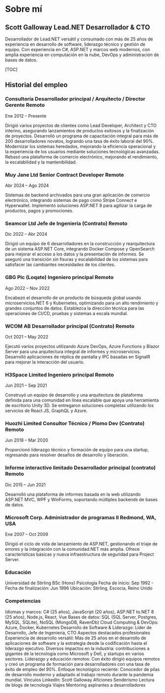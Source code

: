 # Sobre mí

## Scott Galloway  Lead.NET Desarrollador & CTO

<!--category-- resume , introduction -->
Desarrollador de Lead.NET versátil y consumado con más de 25 años de experiencia en desarrollo de software, liderazgo técnico y gestión de equipo. Con experiencia en C#, ASP.NET y marcos web modernos, con amplia experiencia en computación en la nube, DevOps y administración de bases de datos.

[TOC]

## Historial del empleo

### Consultoría  Desarrollador principal / Arquitecto / Director Gerente  Remoto

Ene 2012 – Presente

Dirigió varios proyectos de clientes como Lead Developer, Architect y CTO interino, asegurando lanzamientos de productos exitosos y la finalización de proyectos.
Desarrolló un programa de capacitación integral para más de 200 desarrolladores novatos, logrando una tasa de éxito laboral del 90%.
Modernizar los sistemas heredados, mejorando la eficiencia operacional y la experiencia de los usuarios mediante soluciones tecnológicas avanzadas.
Rebasó una plataforma de comercio electrónico, mejorando el rendimiento, la escalabilidad y la mantenibilidad.

### Muy Jane Ltd  Senior Contract Developer  Remote

Abr 2024 – Ago 2024

Sistemas de backend archivados para una gran aplicación de comercio electrónico, integrando sistemas de pago como Stripe Connect e Hyperwallet.
Implementó soluciones ASP.NET 8 para agilizar la carga de productos, pagos y promociones.

### Seamcor Ltd  Jefe de Ingeniería (Contrato)  Remoto

Dic 2022 – Abr 2024

Dirigió un equipo de 6 desarrolladores en la construcción y rearquitectura de un sistema ASP.NET Core, integrando Docker Compose y OpenSearch para mejorar el acceso a los datos y la presentación de informes.
Se aseguró una transición sin fisuras y escalabilidad de los sistemas para satisfacer las cambiantes necesidades de los clientes.

### GBG Plc (Loqate)  Ingeniero principal  Remoto

Ago 2022 – Nov 2022

Encabezó el desarrollo de un producto de búsqueda global usando microservicios.NET 6 y Kubernetes, optimizando para un alto rendimiento y grandes conjuntos de datos.
Establezca la dirección técnica para las operaciones de CI/CD, pruebas y sistemas a escala mundial.

### WCOM AB  Desarrollador principal (Contrato)  Remoto

Oct 2021 – May 2022

Ejecutó varios proyectos utilizando Azure DevOps, Azure Functions y Blazor Server para una arquitectura integral de informes y microservicios.
Desarrolló aplicaciones de réplica de pantalla y IPC basadas en SignalR para mejorar la interacción del usuario.

### H3Space Limited  Ingeniero principal  Remoto

Jun 2021 – Sep 2021

Construyó un equipo de desarrollo y una arquitectura de plataforma definida para una comunidad en línea escalable que apoya una herramienta de escritorio Unity 3D.
Se entregaron soluciones completas utilizando los servicios de React JS, GraphQL y Azure.

### Huozhi Limited  Consultor Técnico / Plomo Dev (Contrato)  Remoto

Jun 2018 – Mar 2020

Proporcionó liderazgo técnico y formación de equipo para una startup, regresando para resolver desafíos de desarrollo y liberación.

### Informe interactivo limitado  Desarrollador principal (contrato)  Remoto

Dic 2015 – Jun 2021

Desarrolló una plataforma de informes basada en la web utilizando ASP.NET MVC, WPF y WinForms, soportando múltiples backends de bases de datos.

### Microsoft Corp.  Administrador de programas II  Redmond, WA, USA

Ene 2007 – Oct 2009

Dirigió el ciclo de vida de lanzamiento de ASP.NET, gestionando el triaje de errores y la integración con la comunidad.NET más amplia.
Ofrece características básicas y nueva infraestructura de seguridad para Project Server.

### Educación

Universidad de Stirling  BSc (Hons) Psicología
Fecha de inicio: Sep 1992 - Fecha de finalización: Jun 1996
Ubicación: Stirling, Escocia, Reino Unido

### Competencias

Idiomas y marcos: C# (25 años), JavaScript (20 años), ASP.NET to.NET 8 (25 años), Node.js, React, Vue
Bases de datos: SQL (SQL Server, Postgres, MySQL, SQLite), NoSQL (MongoDB, RavenDb)
Cloud Computing & DevOps: Azure, Docker, Kubernetes
Desarrollo de Software & Liderazgo: Líder de Desarrollo, Jefe de Ingeniería, CTO
Aspectos destacados profesionales
Experiencia de desarrollo versátil: Más de 25 años en el desarrollo de aplicaciones de software y la estrategia desde la codificación hasta el liderazgo ejecutivo.
Diversos impactos en la industria: contribuciones a gigantes de la tecnología como Microsoft y Dell, y startups en varios sectores.
Liderazgo y educación remotos: Con éxito dirigió equipos remotos y creó un programa de formación para desarrolladores con una tasa de éxito de empleo del 90%.
Enfoque tecnológico reciente: Conocedor de pilas de desarrollo moderno y adaptado al trabajo remoto durante la pandemia mundial.
Vínculos
LinkedIn: Scott Galloway
Aficiones
Senderismo
Lectura de blogs de tecnología
Viajes
Mentoring aspirantes a desarrolladores